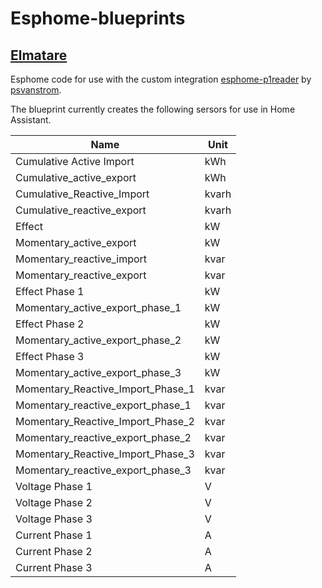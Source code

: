# Esphome-blueprints

## [Elmatare](elmatare.yaml)
Esphome code for use with the custom integration [esphome-p1reader](https://github.com/psvanstrom/esphome-p1reader/) by [psvanstrom](https://github.com/psvanstrom).

The blueprint currently creates the following sersors for use in Home Assistant.

| Name | Unit |
| --- | --- |
| Cumulative Active Import | kWh|
| Cumulative_active_export | kWh |
| Cumulative_Reactive_Import |kvarh |
| Cumulative_reactive_export | kvarh |
| Effect | kW |
| Momentary_active_export | kW |
| Momentary_reactive_import |kvar |
| Momentary_reactive_export | kvar |
| Effect Phase 1 | kW |
| Momentary_active_export_phase_1 | kW |
| Effect Phase 2 | kW |
| Momentary_active_export_phase_2 | kW |
| Effect Phase 3 | kW |
| Momentary_active_export_phase_3 | kW |
| Momentary_Reactive_Import_Phase_1 |kvar |
| Momentary_reactive_export_phase_1 |kvar |
| Momentary_Reactive_Import_Phase_2 |kvar |
| Momentary_reactive_export_phase_2 |kvar |
| Momentary_Reactive_Import_Phase_3 |kvar | 
| Momentary_reactive_export_phase_3 |kvar |
| Voltage Phase 1 |V |
| Voltage Phase 2 |V |
| Voltage Phase 3 | V |
| Current Phase 1 | A |
| Current Phase 2 | A |
| Current Phase 3 |A |
